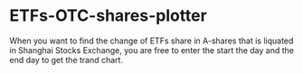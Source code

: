 # ETFs-OTC-shares-plotter


When you want to find the change of ETFs share in A-shares that is liquated in Shanghai Stocks Exchange, you are free to enter the start the day and the end day to get the trand chart.


